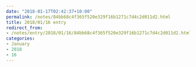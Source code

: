 ```yaml
---
date: "2018-01-17T02:42:37+10:00"
permalink: /notes/84bb68c4f365f520e329f16b1271c7d4c2d011d2.html
title: 2018/01/16 entry
redirect_from:
- /notes/entry/2018/01/16/84bb68c4f365f520e329f16b1271c7d4c2d011d2.html
categories:
- January
- 2018
- 16
---
```

